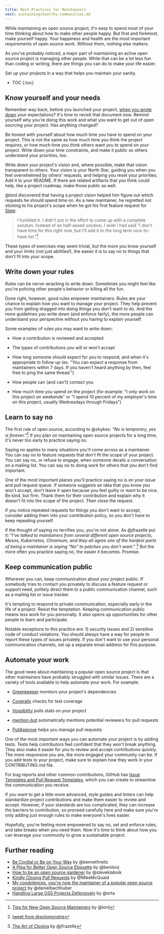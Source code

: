 ```yaml
---
title: Best Practices for Maintainers
next: sustaining/healthy-communities.md
---
```


While maintaining an open source project, it's easy to spend most of your time thinking about how to make other people happy. But first and foremost, make yourself happy. Your happiness and health are the most important requirements of open source work. Without them, nothing else matters.

As you've probably noticed, a major part of maintaining an active open source project is managing other people. While that can be a lot less fun than coding or writing, there are things you can do to make your life easier.

Set up your projects in a way that helps you maintain your sanity.

* TOC
{:toc}

## Know yourself and your needs

Remember way back, before you launched your project, [when you wrote down](../../getting-started/setting-expectations) your expectations? It's time to revisit that document now. Remind yourself why you're doing this work and what you want to get out of open sourcing your project. Has anything changed?

Be honest with yourself about how much time you have to spend on your project. This is not the same as how much time you think the project requires, or how much time you think others want you to spend on your project. Write down your time constraints, and make it public so others understand your priorities, too.

Write down your project's vision and, where possible, make that vision transparent to others. Your vision is your North Star, guiding you when you feel overwhelmed by others' requests, and helping you reset your priorities. Add it to your README. If there are related artifacts that you think could help, like a project roadmap, make those public as well.

@lord discovered that having a project vision helped him figure out which requests he should spend time on. As a new maintainer, he regretted not sticking to his project's scope when he got his first feature request for [Slate](https://github.com/lord/slate):

> I fumbled it. I didn't put in the effort to come up with a complete solution. Instead of an half-assed solution, I wish I had said "I don't have time for this right now, but I'll add it to the long term nice-to-have list."[^1]

[^1]: [Tips for New Open Source Maintainers](https://lord.io/blog/2014/oss-tips/) by @lord

These types of exercises may seem trivial, but the more you know yourself and your limits (not just abilities!), the easier it is to say no to things that don't fit into your scope.

## Write down your rules

Rules can be nerve-wracking to write down. Sometimes you might feel like you're policing other people's behavior or killing all the fun.

Done right, however, good rules empower maintainers. Rules are your chance to explain how you want to manage your project. They help prevent you from getting dragged into doing things you don't want to do. And the more guidelines you write down (and enforce fairly), the more people can understand your perspective without you having to explain yourself.

Some examples of rules you may want to write down:

* How a contribution is reviewed and accepted

* The types of contributions you will or won't accept

* How long someone should expect for you to respond, and when it's appropriate to follow up (ex. "You can expect a response from maintainers within 7 days. If you haven't heard anything by then, feel free to ping the same thread.")

* How people can (and can't) contact you

* How much time you spend on the project (for example: "I only work on this project on weekends" or "I spend 10 percent of my employer's time on this project, usually Wednesdays through Fridays")

## Learn to say no

The first rule of open source, according to @shykes: _"No is temporary, yes is forever."_[^2] If you plan on maintaining open source projects for a long time, it's never too early to practice saying no.

[^2]: [tweet from @solomonstre](https://twitter.com/solomonstre/status/715277134978113536)

Saying no applies to many situations you'll come across as a maintainer. You can say no to feature requests that don't fit the scope of your project. You can say no, or refuse to engage, when someone derails a conversation on a mailing list. You can say no to doing work for others that you don't find important.

One of the most important places you'll practice saying no is on your issue and pull request queue. If someone suggests an idea that you know you won't accept, don't leave it open because you feel guilty or want to be nice. Be kind, but firm. Thank them for their contribution and explain why it doesn't fit into the scope of the project. Then close the request.

If you notice repeated requests for things you don't want to accept, consider adding them into your contribution policy, so you don't have to keep repeating yourself.

If the thought of saying no terrifies you, you're not alone. As @jfrazelle put it: _"I've talked to maintainers from several different open source projects, Mesos, Kubernetes, Chromium, and they all agree one of the hardest parts of being a maintainer is saying "No" to patches you don't want."_ [^3] But the more often you practice saying no, the easier it becomes. Promise.

[^3]: [The Art of Closing](https://blog.jessfraz.com/post/the-art-of-closing/) by @jfrazelle

## Keep communication public

Wherever you can, keep communication about your project public. If somebody tries to contact you privately to discuss a feature request or support need, politely direct them to a public communication channel, such as a mailing list or issue tracker.

It's tempting to respond to private communication, especially early in the life of a project. Resist the temptation. Keeping communication public means less work for you personally. It also opens up opportunities for other people to learn and participate.

Notable exceptions to this practice are: 1) security issues and 2) sensitive code of conduct violations. You should always have a way for people to report these types of issues privately. If you don't want to use your personal communication channels, set up a separate email address for this purpose.

## Automate your work

The good news about maintaining a popular open source project is that other maintainers have probably struggled with similar issues. There are a variety of tools available to help automate your work. For example:

* [Greenkeeper](https://github.com/greenkeeperio/greenkeeper) monitors your project's dependencies

* [Coveralls](https://coveralls.io/) checks for test coverage

* [Vossibility](https://github.com/icecrime/vossibility-stack) pulls stats on your project

* [mention-bot](https://github.com/facebook/mention-bot) automatically mentions potential reviewers for pull requests

* [PullApprove](https://about.pullapprove.com/) helps you manage pull requests

One of the most important ways you can automate your project is by adding tests. Tests help contributors feel confident that they won't break anything. They also make it easier for you to review and accept contributions quickly. The more responsive you are, the more engaged your community can be. If you add tests to your project, make sure to explain how they work in your CONTRIBUTING.md file.

For bug reports and other common contributions, GitHub has [Issue Templates and Pull Request Templates](https://github.com/blog/2111-issue-and-pull-request-templates), which you can create to streamline the communication you receive.

If you want to get a little more advanced, style guides and linters can help standardize project contributions and make them easier to review and accept. However, if your standards are too complicated, they can increase the barriers to contribution, so proceed carefully here and make sure you're only adding just enough rules to make everyone's lives easier.

Hopefully, you're feeling more empowered to say no, set and enforce rules, and take breaks when you need them. Now it's time to think about how you can leverage your community to grow a sustainable project.

## Further reading

* [Be Cordial or Be on Your Way](http://www.kennethreitz.org/essays/be-cordial-or-be-on-your-way) by @kennethreitz
* [A Plea for Better Open Source Etiquette](https://blog.quickpeople.co.uk/2013/04/14/a-plea-for-better-open-source-etiquette/) by @benilovj
* [How to be an open source gardener](http://words.steveklabnik.com/how-to-be-an-open-source-gardener) by @steveklabnik
* [Kindly Closing Pull Requests](https://github.com/blog/2124-kindly-closing-pull-requests) by @MikeMcQuaid
* [My condolences, you're now the maintainer of a popular open source project](https://runcommand.io/2016/06/26/my-condolences-youre-now-the-maintainer-of-a-popular-open-source-project/) by @danielbachhuber
* [Handling Large OSS Projects Defensively](http://artsy.github.io/blog/2016/07/03/handling-big-projects/) by @orta
